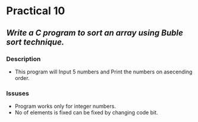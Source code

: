 # Practical 10
## _Write a C program to sort an array using Buble sort technique._

### Description
- This program will Input 5 numbers and Print the numbers on asecending order.
 
### Issuses
- Program works only for integer numbers.
- No of elements is fixed can be fixed by changing code bit.
